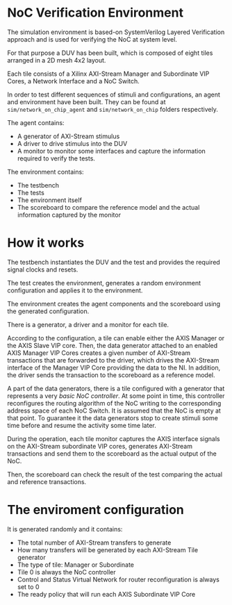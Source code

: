 # NoC Verification Environment

The simulation environment is based-on SystemVerilog Layered Verification approach
and is used for verifying the NoC at system level.

For that purpose a DUV has been built, which is composed of eight tiles arranged
in a 2D mesh 4x2 layout.

Each tile consists of a Xilinx AXI-Stream Manager and Subordinate VIP Cores,
a Network Interface and a NoC Switch.

In order to test different sequences of stimuli and configurations,
an agent and environment have been built. They can be found at `sim/network_on_chip_agent`
and `sim/network_on_chip` folders respectively.

The agent contains:
- A generator of AXI-Stream stimulus
- A driver to drive stimulus into the DUV
- A monitor to monitor some interfaces and capture the information required to
verify the tests.

The environment contains:
- The testbench
- The tests
- The environment itself
- The scoreboard to compare the reference model and the actual information
captured by the monitor

# How it works

The testbench instantiates the DUV and the test and provides the required signal
clocks and resets.

The test creates the environment, generates a random environment configuration and
applies it to the environment.

The environment creates the agent components and the scoreboard using the generated configuration.

There is a generator, a driver and a monitor for each tile.

According to the configuration,
a tile can enable either the AXIS Manager or the AXIS Slave VIP core. Then, the data generator
attached to an enabled AXIS Manager VIP Cores creates a given number of AXI-Stream transactions that are forwarded
to the driver, which drives the AXI-Stream interface of the Manager VIP Core providing the data to the NI. In addition,
the driver sends the transaction to the scoreboard as a reference model.

A part of the data generators, there is a tile configured with a generator that represents a very *basic NoC controller*.
At some point in time, this controller reconfigures the routing algorithm of the NoC writing to the corresponding
address space of each NoC Switch. It is assumed that the NoC is empty at that point. To guarantee it the data generators
stop to create stimuli some time before and resume the activity some time later.

During the operation, each tile monitor captures the AXIS interface signals on the AXI-Stream subordinate VIP cores,
generates AXI-Stream transactions and send them to
the scoreboard as the actual output of the NoC.

Then, the scoreboard can check the result of the test comparing the actual and reference transactions.

# The enviroment configuration

It is generated randomly and it contains:
- The total number of AXI-Stream transfers to generate
- How many transfers will be generated by each AXI-Stream Tile generator
- The type of tile: Manager or Subordinate
- Tile 0 is always the NoC controller
- Control and Status Virtual Network for router reconfiguration is always set to 0
- The ready policy that will run each AXIS Subordinate VIP Core

